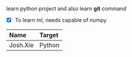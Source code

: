 learn python project and also learn <b>git</b> command
- [x] To learn ml, needs capable of numpy

Name     |   Target
:----    | :--------
Josh.Xie |  Python  
